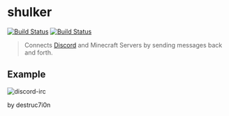 # shulker

[![Build Status](https://david-dm.org/destruc7i0n/shulker.svg)](https://david-dm.org/destruc7i0n/shulker)
[![Build Status](https://travis-ci.org/destruc7i0n/shulker.svg?branch=master)](https://travis-ci.org/destruc7i0n/shulker)

> Connects [Discord](https://discordapp.com/) and Minecraft Servers by sending messages back and forth.

## Example
![discord-irc](http://i.giphy.com/6yj4FRw3XZt6M.gif)

by destruc7i0n

